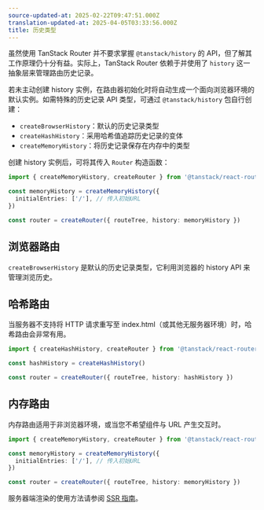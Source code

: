 ```yaml
---
source-updated-at: 2025-02-22T09:47:51.000Z
translation-updated-at: 2025-04-05T03:33:56.000Z
title: 历史类型
---
```


虽然使用 TanStack Router 并不要求掌握 `@tanstack/history` 的 API，但了解其工作原理仍十分有益。实际上，TanStack Router 依赖于并使用了 `history` 这一抽象层来管理路由历史记录。

若未主动创建 history 实例，在路由器初始化时将自动生成一个面向浏览器环境的默认实例。如需特殊的历史记录 API 类型，可通过 `@tanstack/history` 包自行创建：

- `createBrowserHistory`：默认的历史记录类型
- `createHashHistory`：采用哈希值追踪历史记录的变体
- `createMemoryHistory`：将历史记录保存在内存中的类型

创建 history 实例后，可将其传入 `Router` 构造函数：

```ts
import { createMemoryHistory, createRouter } from '@tanstack/react-router'

const memoryHistory = createMemoryHistory({
  initialEntries: ['/'], // 传入初始URL
})

const router = createRouter({ routeTree, history: memoryHistory })
```

## 浏览器路由

`createBrowserHistory` 是默认的历史记录类型，它利用浏览器的 history API 来管理浏览历史。

## 哈希路由

当服务器不支持将 HTTP 请求重写至 index.html（或其他无服务器环境）时，哈希路由会非常有用。

```ts
import { createHashHistory, createRouter } from '@tanstack/react-router'

const hashHistory = createHashHistory()

const router = createRouter({ routeTree, history: hashHistory })
```

## 内存路由

内存路由适用于非浏览器环境，或当您不希望组件与 URL 产生交互时。

```ts
import { createMemoryHistory, createRouter } from '@tanstack/react-router'

const memoryHistory = createMemoryHistory({
  initialEntries: ['/'], // 传入初始URL
})

const router = createRouter({ routeTree, history: memoryHistory })
```

服务器端渲染的使用方法请参阅 [SSR 指南](./ssr.md#server-history)。
